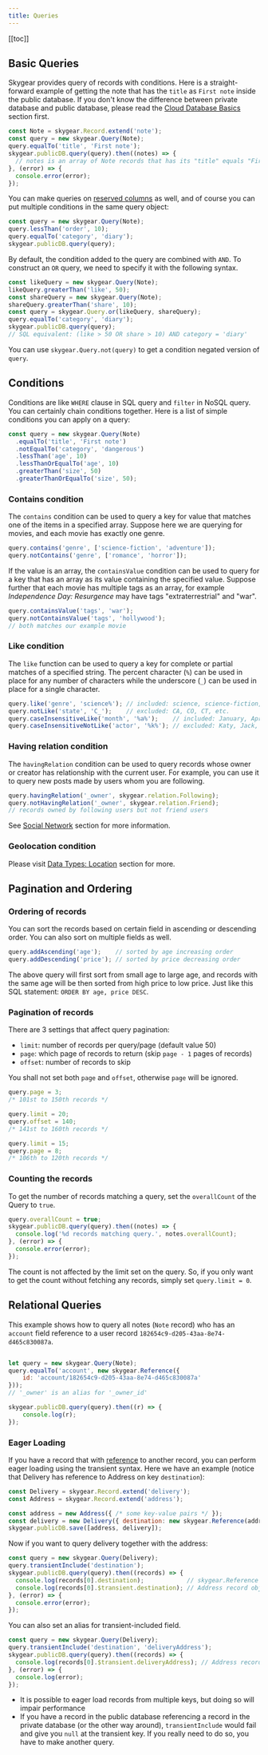 ```yaml
---
title: Queries
---
```


[[toc]]


## Basic Queries

Skygear provides query of records with conditions. Here is a straight-forward
example of getting the note that has the `title` as `First note` inside the
public database. If you don't know the difference between
private database and public database, please read the
[Cloud Database Basics][doc-cloud-db-basics] section first.

``` javascript
const Note = skygear.Record.extend('note');
const query = new skygear.Query(Note);
query.equalTo('title', 'First note');
skygear.publicDB.query(query).then((notes) => {
  // notes is an array of Note records that has its "title" equals "First note"
}, (error) => {
  console.error(error);
});
```

You can make queries on [reserved columns][doc-reserved-columns] as well,
and of course you can put multiple conditions in the same query object:

``` javascript
const query = new skygear.Query(Note);
query.lessThan('order', 10);
query.equalTo('category', 'diary');
skygear.publicDB.query(query);
```

By default, the condition added to the query are combined with `AND`. To
construct an `OR` query, we need to specify it with the following syntax.

``` javascript
const likeQuery = new skygear.Query(Note);
likeQuery.greaterThan('like', 50);
const shareQuery = new skygear.Query(Note);
shareQuery.greaterThan('share', 10);
const query = skygear.Query.or(likeQuery, shareQuery);
query.equalTo('category', 'diary');
skygear.publicDB.query(query);
// SQL equivalent: (like > 50 OR share > 10) AND category = 'diary'
```

You can use `skygear.Query.not(query)` to get a condition negated version of `query`.


## Conditions

Conditions are like `WHERE` clause in SQL query and `filter` in NoSQL query.
You can certainly chain conditions together. Here is a list of simple
conditions you can apply on a query:

``` javascript
const query = new skygear.Query(Note)
  .equalTo('title', 'First note')
  .notEqualTo('category', 'dangerous')
  .lessThan('age', 10)
  .lessThanOrEqualTo('age', 10)
  .greaterThan('size', 50)
  .greaterThanOrEqualTo('size', 50);
```

### Contains condition

The `contains` condition can be used to query a key for value that matches one
of the items in a specified array. Suppose here we are querying for movies,
and each movie has exactly one genre.

``` javascript
query.contains('genre', ['science-fiction', 'adventure']);
query.notContains('genre', ['romance', 'horror']);
```

If the value is an array, the `containsValue` condition can be used to query for
a key that has an array as its value containing the specified value. Suppose
further that each movie has multiple tags as an array, for example
_Independence Day: Resurgence_ may have tags "extraterrestrial" and "war".

``` javascript
query.containsValue('tags', 'war');
query.notContainsValue('tags', 'hollywood');
// both matches our example movie
```

### Like condition

The `like` function can be used to query a key for complete or partial matches
of a specified string. The percent character (`%`) can be used in place
for any number of characters while the underscore (`_`) can be used in place
for a single character.

``` javascript
query.like('genre', 'science%'); // included: science, science-fiction, etc.
query.notLike('state', 'C_');    // excluded: CA, CO, CT, etc.
query.caseInsensitiveLike('month', '%a%');    // included: January, April, etc.
query.caseInsensitiveNotLike('actor', '%k%'); // excluded: Katy, Jack, etc.
```

### Having relation condition

The `havingRelation` condition can be used to query records whose owner or
creator has relationship with the current user. For example, you can use it
to query new posts made by users whom you are following.

``` javascript
query.havingRelation('_owner', skygear.relation.Following);
query.notHavingRelation('_owner', skygear.relation.Friend);
// records owned by following users but not friend users
```

See [Social Network][doc-social-network] section for more information.

### Geolocation condition

Please visit [Data Types: Location][doc-data-type-location] section for more.


## Pagination and Ordering

### Ordering of records

You can sort the records based on certain field in ascending or descending order.
You can also sort on multiple fields as well.

``` javascript
query.addAscending('age');    // sorted by age increasing order
query.addDescending('price'); // sorted by price decreasing order
```

The above query will first sort from small age to large age, and records
with the same age will be then sorted from high price to low price. Just like
this SQL statement: `ORDER BY age, price DESC`.

### Pagination of records

There are 3 settings that affect query pagination:
- `limit`: number of records per query/page (default value 50)
- `page`: which page of records to return (skip `page - 1` pages of records)
- `offset`: number of records to skip

You shall not set both `page` and `offset`, otherwise `page` will be ignored.

``` javascript
query.page = 3;
/* 101st to 150th records */
```

``` javascript
query.limit = 20;
query.offset = 140;
/* 141st to 160th records */
```

``` javascript
query.limit = 15;
query.page = 8;
/* 106th to 120th records */
```

### Counting the records

To get the number of records matching a query, set the `overallCount`
of the Query to `true`.

``` javascript
query.overallCount = true;
skygear.publicDB.query(query).then((notes) => {
  console.log('%d records matching query.', notes.overallCount);
}, (error) => {
  console.error(error);
});
```

The count is not affected by the limit set on the query. So, if you only want
to get the count without fetching any records, simply set `query.limit = 0`.


## Relational Queries

This example shows how to query all notes (`Note` record) who has an `account` field reference to a user record `182654c9-d205-43aa-8e74-d465c830087a`.

``` javascript

let query = new skygear.Query(Note);
query.equalTo('account', new skygear.Reference({
    id: 'account/182654c9-d205-43aa-8e74-d465c830087a'
}));
// '_owner' is an alias for '_owner_id'

skygear.publicDB.query(query).then((r) => {
    console.log(r);
});

```

### Eager Loading

If you have a record that with [reference][doc-data-type-reference] to
another record, you can perform eager loading using the transient syntax.
Here we have an example (notice that Delivery has reference to Address
on key `destination`):

``` javascript
const Delivery = skygear.Record.extend('delivery');
const Address = skygear.Record.extend('address');

const address = new Address({ /* some key-value pairs */ });
const delivery = new Delivery({ destination: new skygear.Reference(address) });
skygear.publicDB.save([address, delivery]);
```

Now if you want to query delivery together with the address:

``` javascript
const query = new skygear.Query(Delivery);
query.transientInclude('destination');
skygear.publicDB.query(query).then((records) => {
  console.log(records[0].destination);            // skygear.Reference object
  console.log(records[0].$transient.destination); // Address record object
}, (error) => {
  console.error(error);
});
```

You can also set an alias for transient-included field.

``` javascript
const query = new skygear.Query(Delivery);
query.transientInclude('destination', 'deliveryAddress');
skygear.publicDB.query(query).then((records) => {
  console.log(records[0].$transient.deliveryAddress); // Address record object
}, (error) => {
  console.log(error);
});
```

- It is possible to eager load records from multiple keys, but doing so
will impair performance
- If you have a record in the public database referencing a record in the
private database (or the other way around), `transientInclude` would fail
and give you `null` at the transient key. If you really need to do so, you
have to make another query.

[doc-cloud-db-basics]: /guides/cloud-db/basics/js/
[doc-reserved-columns]: /guides/cloud-db/basics/js/#reserved-columns
[doc-social-network]: /guides/social-network/basics/js/
[doc-data-type-location]: /guides/cloud-db/data-types/js/#location
[doc-data-type-reference]: /guides/cloud-db/data-types/js/#reference
